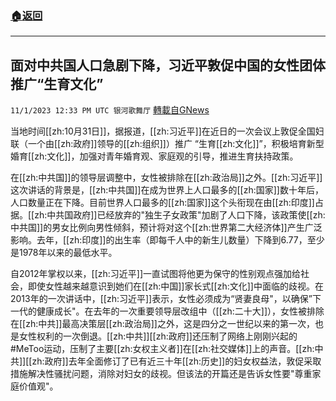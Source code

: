 ###  [:house:返回](README.md)
---


## 面对中共国人口急剧下降，习近平敦促中国的女性团体推广“生育文化”
`11/1/2023 12:33 PM UTC 银河歌舞厅` [轉載自GNews](https://gnews.org/articles/1908365)

当地时间[[zh:10月31日]]，据报道，[[zh:习近平]]在近日的一次会议上敦促全国妇联（一个由[[zh:政府]]领导的[[zh:组织]]）推广 “生育[[zh:文化]]”，积极培育新型婚育[[zh:文化]]，加强对青年婚育观、家庭观的引导，推进生育扶持政策。

在[[zh:中共国]]的领导层调整中，女性被排除在[[zh:政治局]]之外。[[zh:习近平]]这次讲话的背景是，[[zh:中共国]]在成为世界上人口最多的[[zh:国家]]数十年后，人口数量正在下降。目前世界人口最多的[[zh:国家]]这个头衔现在由[[zh:印度]]占据。[[zh:中共国政府]]已经放弃的"独生子女政策"加剧了人口下降，该政策使[[zh:中共国]]的男女比例向男性倾斜，预计将对这个[[zh:世界第二大经济体]]产生广泛影响。去年，[[zh:印度]]的出生率（即每千人中的新生儿数量）下降到6.77，至少是1978年以来的最低水平。

自2012年掌权以来，[[zh:习近平]]一直试图将他更为保守的性别观点强加给社会，即使女性越来越意识到她们在[[zh:中国]]家长式[[zh:文化]]中面临的歧视。在2013年的一次讲话中，[[zh:习近平]]表示，女性必须成为“贤妻良母"，以确保”下一代的健康成长"。在去年的一次重要领导层改组中（[[zh:二十大]]），女性被排除在[[zh:中共]]最高决策层[[zh:政治局]]之外，这是四分之一世纪以来的第一次，也是女性权利的一次倒退。[[zh:中共]][[zh:政府]]还压制了网络上刚刚兴起的#MeToo运动，压制了主要[[zh:女权主义者]]在[[zh:社交媒体]]上的声音。[[zh:中共]][[zh:政府]]去年全面修订了已有近三十年[[zh:历史]]的妇女权益法，敦促采取措施解决性骚扰问题，消除对妇女的歧视。但该法的开篇还是告诉女性要"尊重家庭价值观"。
